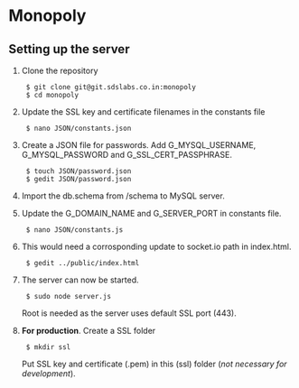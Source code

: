 # **Monopoly**

Setting up the server
---

1. Clone the repository

        $ git clone git@git.sdslabs.co.in:monopoly
        $ cd monopoly

2. Update the SSL key and certificate filenames in the constants file
       
        $ nano JSON/constants.json
       
3. Create a JSON file for passwords. Add G_MYSQL_USERNAME, G_MYSQL_PASSWORD and G_SSL_CERT_PASSPHRASE.

        $ touch JSON/password.json
        $ gedit JSON/password.json
      
4. Import the db.schema from /schema to MySQL server.

5. Update the G_DOMAIN_NAME and G_SERVER_PORT in constants file.
        
        $ nano JSON/constants.js
        
6. This would need a corrosponding update to socket.io path in index.html.
        
        $ gedit ../public/index.html

7. The server can now be started.

        $ sudo node server.js
   Root is needed as the server uses default SSL port (443).
   
8. **For production**. Create a SSL folder
    
        $ mkdir ssl 
    Put SSL key and certificate (.pem) in this (ssl) folder (*not necessary for development*).
